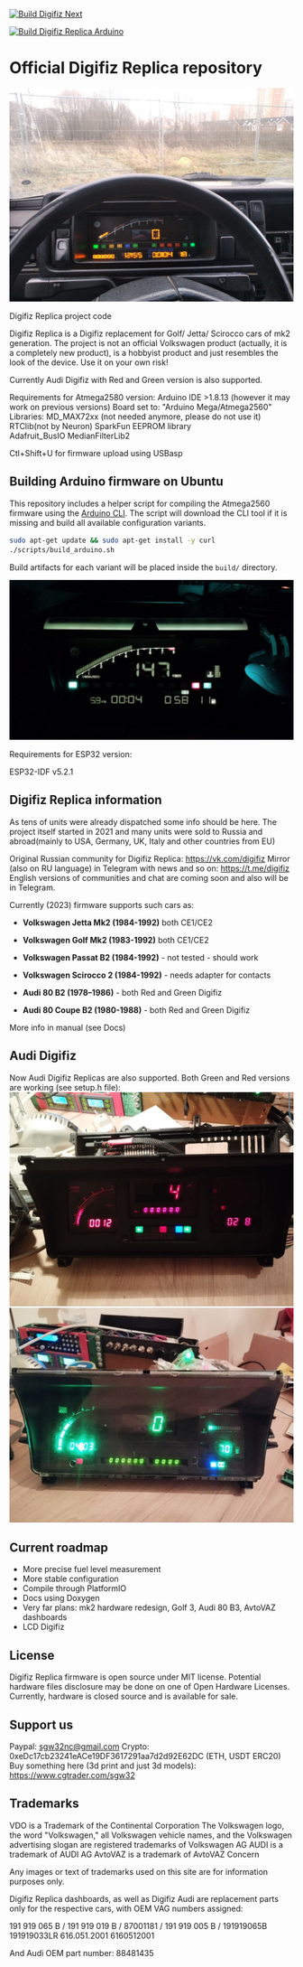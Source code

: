 [![Build Digifiz Next](https://github.com/Sgw32/DigifizReplica/actions/workflows/build_main.yml/badge.svg)](https://github.com/Sgw32/DigifizReplica/actions/workflows/build_main.yml)

[![Build Digifiz Replica Arduino](https://github.com/Sgw32/DigifizReplica/actions/workflows/build_legacy_arduino.yml/badge.svg)](https://github.com/Sgw32/DigifizReplica/actions/workflows/build_legacy_arduino.yml)

# Official Digifiz Replica repository

![Digifiz Replica](/images/digifiz_photo.jpg)

Digifiz Replica project code

Digifiz Replica is a Digifiz replacement for Golf/ Jetta/ Scirocco cars of mk2 generation. The project is not an official Volkswagen product (actually, it is a completely new product), is a hobbyist product and just resembles the look of the device. Use it on your own risk!

Currently Audi Digifiz with Red and Green version is also supported. 


Requirements for Atmega2580 version: Arduino IDE >1.8.13 (however it may work on previous versions)
Board set to: "Arduino Mega/Atmega2560"
Libraries: MD_MAX72xx (not needed anymore, please do not use it)
RTClib(not by Neuron)
SparkFun EEPROM library    
Adafruit_BusIO
MedianFilterLib2

Ctl+Shift+U for firmware upload using USBasp

## Building Arduino firmware on Ubuntu

This repository includes a helper script for compiling the Atmega2560
firmware using the [Arduino CLI](https://arduino.github.io/arduino-cli/).
The script will download the CLI tool if it is missing and build all
available configuration variants.

```bash
sudo apt-get update && sudo apt-get install -y curl
./scripts/build_arduino.sh
```

Build artifacts for each variant will be placed inside the `build/`
directory.

![Digifiz Replica](/images/digifiz_next_photo.jpg)

Requirements for ESP32 version:

ESP32-IDF v5.2.1



## Digifiz Replica information

As tens of units were already dispatched some info should be here. 
The project itself started in 2021 and many units were sold to Russia and abroad(mainly to USA, Germany, UK, Italy and other countries from EU)

Original Russian community for Digifiz Replica: https://vk.com/digifiz
Mirror (also on RU language) in Telegram with news and so on: https://t.me/digifiz
English versions of communities and chat are coming soon and also will be in Telegram. 

Currently (2023) firmware supports such cars as:

- **Volkswagen Jetta Mk2 (1984-1992)** both CE1/CE2
- **Volkswagen Golf Mk2 (1983-1992)** both CE1/CE2
- **Volkswagen Passat B2 (1984-1992)** - not tested - should work
- **Volkswagen Scirocco 2 (1984-1992)** - needs adapter for contacts

- **Audi 80 B2 (1978–1986)** - both Red and Green Digifiz
- **Audi 80 Coupe B2 (1980-1988)** - both Red and Green Digifiz

More info in manual (see Docs)

## Audi Digifiz

Now Audi Digifiz Replicas are also supported. 
Both Green and Red versions are working (see setup.h file):
![Digifiz Replica Audi Red](/images/audi_red.jpg)
![Digifiz Replica Audi Green](/images/audi_green.jpg)


## Current roadmap

- More precise fuel level measurement
- More stable configuration
- Compile through PlatformIO
- Docs using Doxygen
- Very far plans: mk2 hardware redesign, Golf 3, Audi 80 B3, AvtoVAZ dashboards 
- LCD Digifiz

## License

Digifiz Replica firmware is open source under MIT license. 
Potential hardware files disclosure may be done on one of Open Hardware Licenses.
Currently, hardware is closed source and is available for sale. 

## Support us

Paypal: sgw32nc@gmail.com
Crypto: 
0xeDc17cb23241eACe19DF3617291aa7d2d92E62DC (ETH, USDT ERC20)
Buy something here (3d print and just 3d models):
https://www.cgtrader.com/sgw32

## Trademarks

VDO is a Trademark of the Continental Corporation
The Volkswagen logo, the word "Volkswagen," all Volkswagen vehicle names, and the Volkswagen advertising slogan are registered trademarks of Volkswagen AG
AUDI is a trademark of AUDI AG
AvtoVAZ is a trademark of AvtoVAZ Concern

Any images or text of trademarks used on this site are for information purposes only.

Digifiz Replica dashboards, as well as Digifiz Audi are replacement parts only for the respective cars, with OEM VAG numbers assigned:

191 919 065 B / 191 919 019 B / 87001181 / 191 919 005 B / 191919065B
191919033LR 616.051.2001 6160512001

And Audi OEM part number:
88481435
